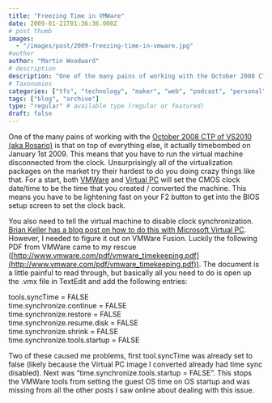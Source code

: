 ```yaml
---
title: "Freezing Time in VMWare"
date: 2009-01-21T01:36:36.000Z
# post thumb
images:
  - "/images/post/2009-freezing-time-in-vmware.jpg"
#author
author: "Martin Woodward"
# description
description: "One of the many pains of working with the October 2008 CTP of VS2010 (aka Rosario) is that on top of everything else, it actually timebombed."
# Taxonomies
categories: ["tfs", "technology", "maker", "web", "podcast", "personal"]
tags: ["blog", "archive"]
type: "regular" # available type (regular or featured)
draft: false
---
```

[](http://www.woodwardweb.com/WindowsLiveWriter/BacktotheFuturewithVMWare_1104/tfs2010_on_mac_2.jpg) One of the many pains of working with the [October 2008 CTP of VS2010 (aka Rosario)](http://www.microsoft.com/downloads/details.aspx?FamilyId=922B4655-93D0-4476-BDA4-94CF5F8D4814&displaylang=en) is that on top of everything else, it actually timebombed on January 1st 2009. This means that you have to run the virtual machine disconnected from the clock. Unsurprisingly all of the virtualization packages on the market try their hardest to do you doing crazy things like that.  For a start, both [VMWare](http://www.vmware.com/) and [Virtual PC](http://www.microsoft.com/downloads/details.aspx?FamilyID=04d26402-3199-48a3-afa2-2dc0b40a73b6&displaylang=en) will set the CMOS clock date/time to be the time that you created / converted the machine.  This means you have to be lightening fast on your F2 button to get into the BIOS setup screen to set the clock back.  

You also need to tell the virtual machine to disable clock synchronization.  [Brian Keller has a blog post on how to do this with Microsoft Virtual PC](http://blogs.msdn.com/briankel/archive/2008/10/27/visual-studio-2010-ctp-vpc-dealing-with-activation-messages.aspx).  However, I needed to figure it out on VMWare Fusion. Luckily the following PDF from VMWare came to my rescue ([http://www.vmware.com/pdf/vmware_timekeeping.pdf](http://www.vmware.com/pdf/vmware_timekeeping.pdf)).  The document is a little painful to read through, but basically all you need to do is open up the .vmx file in TextEdit and add the following entries:     

tools.syncTime = FALSE     
time.synchronize.continue = FALSE      
time.synchronize.restore = FALSE      
time.synchronize.resume.disk = FALSE      
time.synchronize.shrink = FALSE      
time.synchronize.tools.startup = FALSE   

Two of these caused me problems, first tool.syncTime was already set to false (likely because the Virtual PC image I converted already had time sync disabled).  Next was “time.synchronize.tools.startup = FALSE”.  This stops the VMWare tools from setting the guest OS time on OS startup and was missing from all the other posts I saw online about dealing with this issue.